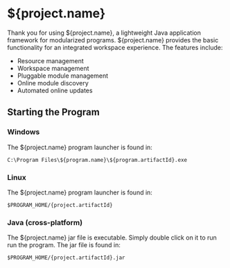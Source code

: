 # ${project.name}

Thank you for using ${project.name}, a lightweight Java application framework
for modularized programs. ${project.name} provides the basic functionality for
an integrated workspace experience. The features include: 

  * Resource management
  * Workspace management
  * Pluggable module management
  * Online module discovery
  * Automated online updates

## Starting the Program
### Windows
The ${project.name} program launcher is found in:

    C:\Program Files\${program.name}\${program.artifactId}.exe

### Linux
The ${project.name} program launcher is found in:

    $PROGRAM_HOME/{project.artifactId}
    
### Java (cross-platform)
The ${project.name} jar file is executable. Simply double click on it to run
run the program. The jar file is found in:

    $PROGRAM_HOME/{project.artifactId}.jar

